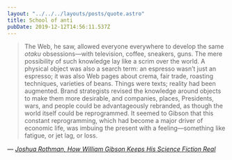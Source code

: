 ```yaml
---
layout: "../../../layouts/posts/quote.astro"
title: School of anti
pubDate: 2019-12-12T14:56:11.537Z
---
```


> The Web, he saw, allowed everyone everywhere to develop the same _otaku_ obsessions—with television, coffee, sneakers, guns. The mere possibility of such knowledge lay like a scrim over the world. A physical object was also a search term: an espresso wasn’t just an espresso; it was also Web pages about crema, fair trade, roasting techniques, varieties of beans. Things were texts; reality had been augmented. Brand strategists revised the knowledge around objects to make them more desirable, and companies, places, Presidents, wars, and people could be advantageously rebranded, as though the world itself could be reprogrammed. It seemed to Gibson that this constant reprogramming, which had become a major driver of economic life, was imbuing the present with a feeling—something like fatigue, or jet lag, or loss.

— <cite>[Joshua Rothman, _How William Gibson Keeps His Science Fiction Real_](https://www.newyorker.com/magazine/2019/12/16/how-william-gibson-keeps-his-science-fiction-real)</cite>
